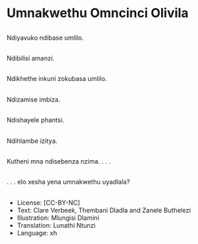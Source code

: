 # Umnakwethu Omncinci Olivila

##
Ndiyavuko ndibase
umlilo.

##
Ndibilisi amanzi.

##
Ndikhethe inkuni
zokubasa umlilo.

##
Ndizamise imbiza.

##
Ndishayele phantsi.

##
Ndihlambe izitya.

##
Kutheni mna ndisebenza nzima. . . .

##
. . . elo xesha yena
umnakwethu uyadlala?

##
* License: [CC-BY-NC]
* Text: Clare Verbeek, Thembani Dladla and Zanele Buthelezi
* Illustration: Mlungisi Dlamini
* Translation: Lunathi Ntunzi
* Language: xh
